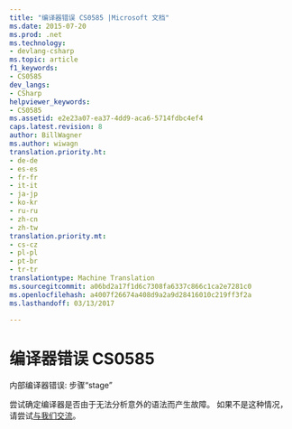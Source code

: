 ```yaml
---
title: "编译器错误 CS0585 |Microsoft 文档"
ms.date: 2015-07-20
ms.prod: .net
ms.technology:
- devlang-csharp
ms.topic: article
f1_keywords:
- CS0585
dev_langs:
- CSharp
helpviewer_keywords:
- CS0585
ms.assetid: e2e23a07-ea37-4dd9-aca6-5714fdbc4ef4
caps.latest.revision: 8
author: BillWagner
ms.author: wiwagn
translation.priority.ht:
- de-de
- es-es
- fr-fr
- it-it
- ja-jp
- ko-kr
- ru-ru
- zh-cn
- zh-tw
translation.priority.mt:
- cs-cz
- pl-pl
- pt-br
- tr-tr
translationtype: Machine Translation
ms.sourcegitcommit: a06bd2a17f1d6c7308fa6337c866c1ca2e7281c0
ms.openlocfilehash: a4007f26674a408d9a2a9d28416010c219ff3f2a
ms.lasthandoff: 03/13/2017

---
```

# <a name="compiler-error-cs0585"></a>编译器错误 CS0585
内部编译器错误: 步骤“stage”  
  
 尝试确定编译器是否由于无法分析意外的语法而产生故障。 如果不是这种情况，请尝试[与我们交流](https://docs.microsoft.com/visualstudio/ide/talk-to-us)。
